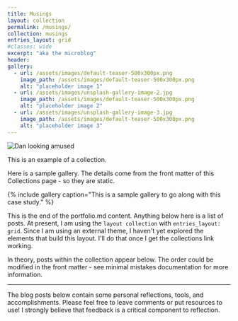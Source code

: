 ```yaml
---
title: Musings
layout: collection
permalink: /musings/
collection: musings
entries_layout: grid
#classes: wide
excerpt: "aka the microblog"
header:
gallery:
  - url: /assets/images/default-teaser-500x300px.png
    image_path: /assets/images/default-teaser-500x300px.png
    alt: "placeholder image 1"
  - url: /assets/images/unsplash-gallery-image-2.jpg
    image_path: /assets/images/default-teaser-500x300px.png
    alt: "placeholder image 2"
  - url: /assets/images/unsplash-gallery-image-3.jpg
    image_path: /assets/images/default-teaser-500x300px.png
    alt: "placeholder image 3"
---
```


![Dan looking amused][dan-ammused]

This is an example of a collection.

Here is a sample gallery. The details come from the front matter of this Collections page - so they are static.

{% include gallery caption="This is a sample gallery to go along with this case study." %}

This is the end of the portfolio.md content. Anything below here is a list of posts. At present, I am using the `layout collection` with `entries_layout: grid`. Since I am using an external theme, I haven't yet explored the elements that build this layout. I'll do that once I get the collections link working.

In theory, posts within the collection appear below. The order could be modified in the front matter - see minimal mistakes documentation for more information.

---

The blog posts below contain some personal reflections, tools, and accomplishments. Please feel free to leave comments or put resources to use! I strongly believe that feedback is a critical component to reflection.


[dan-ammused]: https://lh3.googleusercontent.com/pw/AMWts8Axk0gnbnPflkRhF3FkHXUhUaaeRfHSQhI5TzdItiNusOqUyn4kckRbiwINQHbpXGk8y9c_xSFUSyU3Q4bqcj5Y4V8BbkDtalCbCoSudPGkQDcugP3KE1reymY3v6rRZ0fXMEoNhGHT-NqitX-8yhh5pg=w800-h450-s-no?authuser=0
